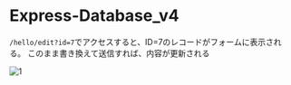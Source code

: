# Express-Database_v4

`/hello/edit?id=7`でアクセスすると、ID=7のレコードがフォームに表示される。
このまま書き換えて送信すれば、内容が更新される

![1](https://user-images.githubusercontent.com/28942665/34538004-f2fe49be-f10d-11e7-8879-3278902ceb2f.JPG)

